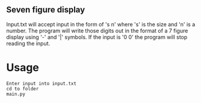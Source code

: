 ## Seven figure display
Input.txt will accept input in the form of 's n' where 's' is the size and
'n' is a number. The program will write those digits out in the format of a 7
figure display using '-' and '|' symbols. If the input is '0 0' the program
will stop reading the input.

# Usage
```
Enter input into input.txt
cd to folder
main.py
```
